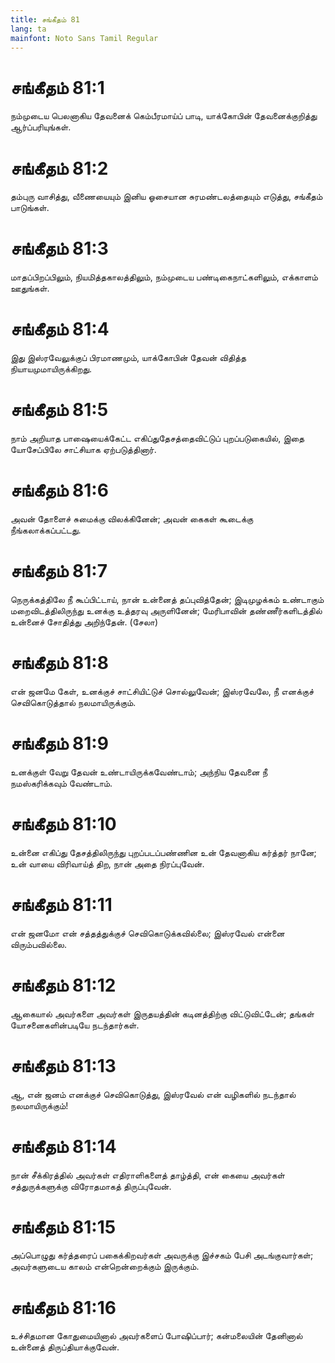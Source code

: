 ```yaml
---
title: சங்கீதம் 81
lang: ta
mainfont: Noto Sans Tamil Regular
---
```


# சங்கீதம் 81:1

நம்முடைய பெலனாகிய தேவனைக் கெம்பீரமாய்ப் பாடி, யாக்கோபின் தேவனைக்குறித்து ஆர்ப்பரியுங்கள்.

# சங்கீதம் 81:2

தம்புரு வாசித்து, வீணையையும் இனிய ஓசையான சுரமண்டலத்தையும் எடுத்து, சங்கீதம் பாடுங்கள்.

# சங்கீதம் 81:3

மாதப்பிறப்பிலும், நியமித்தகாலத்திலும், நம்முடைய பண்டிகைநாட்களிலும், எக்காளம் ஊதுங்கள்.

# சங்கீதம் 81:4

இது இஸ்ரவேலுக்குப் பிரமாணமும், யாக்கோபின் தேவன் விதித்த நியாயமுமாயிருக்கிறது.

# சங்கீதம் 81:5

நாம் அறியாத பாஷையைக்கேட்ட எகிப்துதேசத்தைவிட்டுப் புறப்படுகையில், இதை யோசேப்பிலே சாட்சியாக ஏற்படுத்தினார்.

# சங்கீதம் 81:6

அவன் தோளைச் சுமைக்கு விலக்கினேன்; அவன் கைகள் கூடைக்கு நீங்கலாக்கப்பட்டது.

# சங்கீதம் 81:7

நெருக்கத்திலே நீ கூப்பிட்டாய், நான் உன்னைத் தப்புவித்தேன்; இடிமுழக்கம் உண்டாகும் மறைவிடத்திலிருந்து உனக்கு உத்தரவு அருளினேன்; மேரிபாவின் தண்ணீர்களிடத்தில் உன்னைச் சோதித்து அறிந்தேன். (சேலா)

# சங்கீதம் 81:8

என் ஜனமே கேள், உனக்குச் சாட்சியிட்டுச் சொல்லுவேன்; இஸ்ரவேலே, நீ எனக்குச் செவிகொடுத்தால் நலமாயிருக்கும்.

# சங்கீதம் 81:9

உனக்குள் வேறு தேவன் உண்டாயிருக்கவேண்டாம்; அந்நிய தேவனை நீ நமஸ்கரிக்கவும் வேண்டாம்.

# சங்கீதம் 81:10

உன்னை எகிப்து தேசத்திலிருந்து புறப்படப்பண்ணின உன் தேவனாகிய கர்த்தர் நானே; உன் வாயை விரிவாய்த் திற, நான் அதை நிரப்புவேன்.

# சங்கீதம் 81:11

என் ஜனமோ என் சத்தத்துக்குச் செவிகொடுக்கவில்லை; இஸ்ரவேல் என்னை விரும்பவில்லை.

# சங்கீதம் 81:12

ஆகையால் அவர்களை அவர்கள் இருதயத்தின் கடினத்திற்கு விட்டுவிட்டேன்; தங்கள் யோசனைகளின்படியே நடந்தார்கள்.

# சங்கீதம் 81:13

ஆ, என் ஜனம் எனக்குச் செவிகொடுத்து, இஸ்ரவேல் என் வழிகளில் நடந்தால் நலமாயிருக்கும்!

# சங்கீதம் 81:14

நான் சீக்கிரத்தில் அவர்கள் எதிராளிகளைத் தாழ்த்தி, என் கையை அவர்கள் சத்துருக்களுக்கு விரோதமாகத் திருப்புவேன்.

# சங்கீதம் 81:15

அப்பொழுது கர்த்தரைப் பகைக்கிறவர்கள் அவருக்கு இச்சகம் பேசி அடங்குவார்கள்; அவர்களுடைய காலம் என்றென்றைக்கும் இருக்கும்.

# சங்கீதம் 81:16

உச்சிதமான கோதுமையினால் அவர்களைப் போஷிப்பார்; கன்மலையின் தேனினால் உன்னைத் திருப்தியாக்குவேன்.

